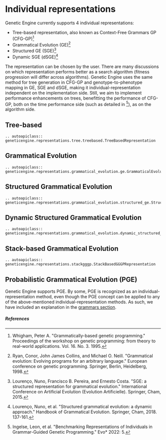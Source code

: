 # Individual representations
Genetic Engine currently supports 4 individual representations:

* Tree-based representation, also known as Context-Free Grammars GP (CFG-GP)[^1]
* Grammatical Evolution (GE)[^2]
* Structured GE (SGE)[^3]
* Dynamic SGE (dSGE)[^4]

The representation can be chosen by the user. There are many discussions on which representation performs better as a search algorithm (fitness progression will differ across algorithms). Genetic Engine uses the same method for tree generation in CFG-GP and genotype-to-phenotype mapping in GE, SGE and dSGE, making it individual-representation independent on the implementation side. Still, we aim to implement performance enhancements on trees, benefitting the performance of CFG-GP, both on the time performance side (such as detailed in [^5]), as on the algorithm side.

## Tree-based

```{eval-rst}
.. autoapiclass:: geneticengine.representations.tree.treebased.TreeBasedRepresentation
```

## Grammatical Evolution

```{eval-rst}
.. autoapiclass:: geneticengine.representations.grammatical_evolution.ge.GrammaticalEvolutionRepresentation
```

## Structured Grammatical Evolution

```{eval-rst}
.. autoapiclass:: geneticengine.representations.grammatical_evolution.structured_ge.StructuredGrammaticalEvolutionRepresentation
```

## Dynamic Structured Grammatical Evolution

```{eval-rst}
.. autoapiclass:: geneticengine.representations.grammatical_evolution.dynamic_structured_ge.DynamicStructuredGrammaticalEvolutionRepresentation
```

## Stack-based Grammatical Evolution

```{eval-rst}
.. autoapiclass:: geneticengine.representations.stackgggp.StackBasedGGGPRepresentation
```

## Probabilistic Grammatical Evolution (PGE)

Genetic Engine supports PGE. By some, PGE is recognized as an individual-representation method, even though the PGE concept can be applied to any of the above-mentioned individual-representation methods. As such, we have included an explanation in the [grammars section](grammars.md).

##### References

[^1]: Whigham, Peter A. "Grammatically-based genetic programming." Proceedings of the workshop on genetic programming: from theory to real-world applications. Vol. 16. No. 3. 1995.

[^2]: Ryan, Conor, John James Collins, and Michael O. Neill. "Grammatical evolution: Evolving programs for an arbitrary language." European conference on genetic programming. Springer, Berlin, Heidelberg, 1998.

[^3]: Lourenço, Nuno, Francisco B. Pereira, and Ernesto Costa. "SGE: a structured representation for grammatical evolution." International Conference on Artificial Evolution (Evolution Artificielle). Springer, Cham, 2015.

[^4]: Lourenço, Nuno, et al. "Structured grammatical evolution: a dynamic approach." Handbook of Grammatical Evolution. Springer, Cham, 2018. 137-161.

[^5]: Ingelse, Leon, et al. "Benchmarking Representations of Individuals in Grammar-Guided Genetic Programming." Evo* 2022: 5.
